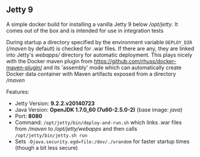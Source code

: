## Jetty 9

A simple docker build for installing a vanilla Jetty 9 below
*/opt/jetty*. It comes out of the box and is intended for use in 
integration tests

During startup a directory specified by the environment variable `DEPLOY_DIR`
(*/maven* by default) is checked for .war files. If there
are any, they are linked into Jetty's *webapps/* directory for automatic
deployment. This plays nicely with the Docker maven plugin from
https://github.com/rhuss/docker-maven-plugin/ and its 'assembly' mode which
can automatically create Docker data container with Maven artifacts
exposed from a directory */maven*


Features:

* Jetty Version: **9.2.2.v20140723**
* Java Version: **OpenJDK 1.7.0_60 (7u60-2.5.0-2)** (base image: *java*)
* Port: **8080**
* Command: `/opt/jetty/bin/deploy-and-run.sh` which links .war files from */maven* to 
  */opt/jetty/webapps* and then calls `/opt/jetty/bin/jetty.sh run`
* Sets `-Djava.security.egd=file:/dev/./urandom` for faster startup times
  (though a bit less secure)
